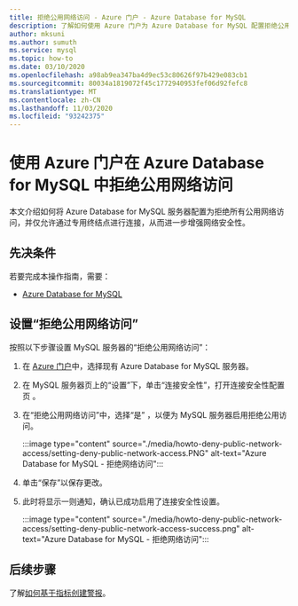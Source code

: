 ```yaml
---
title: 拒绝公用网络访问 - Azure 门户 - Azure Database for MySQL
description: 了解如何使用 Azure 门户为 Azure Database for MySQL 配置拒绝公用网络访问
author: mksuni
ms.author: sumuth
ms.service: mysql
ms.topic: how-to
ms.date: 03/10/2020
ms.openlocfilehash: a98ab9ea347ba4d9ec53c80626f97b429e083cb1
ms.sourcegitcommit: 80034a1819072f45c1772940953fef06d92fefc8
ms.translationtype: MT
ms.contentlocale: zh-CN
ms.lasthandoff: 11/03/2020
ms.locfileid: "93242375"
---
```

# <a name="deny-public-network-access-in-azure-database-for-mysql-using-azure-portal"></a>使用 Azure 门户在 Azure Database for MySQL 中拒绝公用网络访问

本文介绍如何将 Azure Database for MySQL 服务器配置为拒绝所有公用网络访问，并仅允许通过专用终结点进行连接，从而进一步增强网络安全性。

## <a name="prerequisites"></a>先决条件

若要完成本操作指南，需要：

* [Azure Database for MySQL](quickstart-create-mysql-server-database-using-azure-portal.md)

## <a name="set-deny-public-network-access"></a>设置“拒绝公用网络访问”

按照以下步骤设置 MySQL 服务器的“拒绝公用网络访问”：

1. 在 [Azure 门户](https://portal.azure.com/)中，选择现有 Azure Database for MySQL 服务器。

1. 在 MySQL 服务器页上的“设置”下，单击“连接安全性”，打开连接安全性配置页 。

1. 在“拒绝公用网络访问”中，选择“是” ，以便为 MySQL 服务器启用拒绝公用访问。

    :::image type="content" source="./media/howto-deny-public-network-access/setting-deny-public-network-access.PNG" alt-text="Azure Database for MySQL - 拒绝网络访问":::

1. 单击“保存”以保存更改。

1. 此时将显示一则通知，确认已成功启用了连接安全性设置。

    :::image type="content" source="./media/howto-deny-public-network-access/setting-deny-public-network-access-success.png" alt-text="Azure Database for MySQL - 拒绝网络访问":::

## <a name="next-steps"></a>后续步骤

了解[如何基于指标创建警报](howto-alert-on-metric.md)。